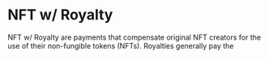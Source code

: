 # NFT w/ Royalty

NFT w/ Royalty are payments that compensate original NFT creators for the use of their non-fungible tokens (NFTs). Royalties generally pay the  